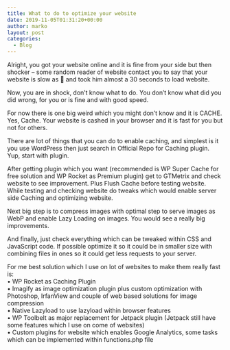 ```yaml
---
title: What to do to optimize your website
date: 2019-11-05T01:31:20+00:00
author: marko
layout: post
categories:
  - Blog
---
```

Alright, you got your website online and it is fine from your side but then shocker &#8211; some random reader of website contact you to say that your website is slow as &#x1f986; and took him almost a 30 seconds to load website.

Now, you are in shock, don&#8217;t know what to do. You don&#8217;t know what did you did wrong, for you or is fine and with good speed.

For now there is one big weird which you might don&#8217;t know and it is CACHE. Yes, Cache. Your website is cashed in your browser and it is fast for you but not for others.

There are lot of things that you can do to enable caching, and simplest is it you use WordPress then just search in Official Repo for Caching plugin. Yup, start with plugin.

After getting plugin which you want (recommended is WP Super Cache for free solution and WP Rocket as Premium plugin) get to GTMetrix and check website to see improvement. Plus Flush Cache before testing website. While testing and checking website do tweaks which would enable server side Caching and optimizing website.

Next big step is to compress images with optimal step to serve images as WebP and enable Lazy Loading on images. You would see a really big improvements.

And finally, just check everything which can be tweaked within CSS and JavaScript code. If possible optimize it so it could be in smaller size with combining files in ones so it could get less requests to your server.

For me best solution which I use on lot of websites to make them really fast is:  
• WP Rocket as Caching Plugin  
• Imagify as image optimization plugin plus custom optimization with Photoshop, IrfanView and couple of web based solutions for image compression  
• Native Lazyload to use lazyload within browser features  
• WP Toolbelt as major replacement for Jetpack plugin (Jetpack still have some features which I use on come of websites)  
• Custom plugins for website which enables Google Analytics, some tasks which can be implemented within functions.php file
